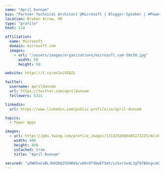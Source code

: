 ```yaml
---
name: "April Dunnam"
bio: "Partner Technical Architect @Microsoft | Blogger-Speaker | #PowerApps, #PowerAutomate, #Office365, #SharePoint | #WIT | #Karaoke Queen"
location: Broken Arrow, OK
type: "profile"
heat: 114

affiliation:
  name: Microsoft
  domain: microsoft.com
  images:
    - url: "/assets/images/organizations/microsoft.com-50x50.jpg"
      width: 50
      height: 50

website: https://t.co/enJuiGEQZc

twitter:
  username: aprildunnam
  url: https://twitter.com/aprildunnam
  followers: 5321

linkedin:
  url: https://www.linkedin.com/public-profile/in/april-dunnam

topics:
  - Power Apps

images:
  - url: https://pbs.twimg.com/profile_images/1313252080405172225/ACsVJFqU_400x400.jpg
    width: 400
    height: 400
    isCached: true
    title: "April Dunnam"

secured: "yOW05aCwBLJH9ZKQZVSHBda/v08rOTXbwEF5mt/yibxr1waL3gT0fB8xgcaX3FtgFT6O0FF2U0F/NmywhX6eQkUp4rYcXGlfi7f61K2ZlYY3vFy1O6mGn/aCOCH0ZibPYoSCOANHwnQNq8FgkbR5N5U+lomIU8dYPlc94F4UWevmYbxloEcaXZ+ZRN+/oRq+7hzCTUFFgl8xonr0q8eQ7430u6+6XJwpsn2BOmYeDCxLPD0Bp7AF/Kna6Lufu0FWZ+2zVXg2kNz8LB/btaaX+MNT8jcs9ca7nGu6u2YJW/mDZ2eOcdxjk7Sk66/GxfLqHSt/5EUV1Uxlikc+B1E+HllgYmgbO/f53O9r0d3XQTdIozaLoEC9tAXDlZ5dU0KunuhM48hHtg88mtEr5ChdoM7oNSCTxEtkSo+7nIewROI=;rp/tewxrEocJDw3b+wo1eg=="
---
```


